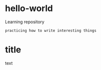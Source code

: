 # hello-world
Learning repository

~~~
practicing how to write interesting things
~~~

# title
text
